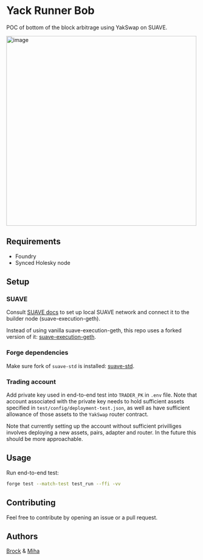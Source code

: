 # Yack Runner Bob

POC of bottom of the block arbitrage using YakSwap on SUAVE.

<img width="500" alt="image" src="https://github.com/zeroXbrock/dammit-bobby/assets/46010359/38f7b0ff-7deb-482a-90b5-b64ad1c30535">

## Requirements 

* Foundry 
* Synced Holesky node

## Setup

### SUAVE

Consult [SUAVE docs](https://suave-alpha.flashbots.net/) to set up local SUAVE network and connect it to the builder node (suave-execution-geth).

Instead of using vanilla suave-execution-geth, this repo uses a forked version of it: [suave-execution-geth](https://github.com/eden-network/suave-execution-geth).

### Forge dependencies
Make sure fork of `suave-std` is installed: [suave-std](https://github.com/halo3mic/suave-std). 

### Trading account

Add private key used in end-to-end test into `TRADER_PK` in `.env` file. Note that account associated with the private key needs to hold sufficient assets specified in `test/config/deployment-test.json`, as well as have sufficient allowance of those assets to the `YakSwap` router contract.

Note that currently setting up the account without sufficient privilliges involves deploying a new assets, pairs, adapter and router. In the future this should be more approachable.

## Usage

Run end-to-end test:

```bash
forge test --match-test test_run --ffi -vv
```

## Contributing

Feel free to contribute by opening an issue or a pull request.

## Authors

[Brock](https://x.com/zeroXbrock) & [Miha](https://twitter.com/MihaLotric)
